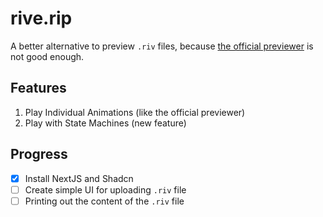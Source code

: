 # rive.rip

A better alternative to preview `.riv` files, because [the official previewer](https://rive.app/preview/) is not good enough.

## Features
1. Play Individual Animations (like the official previewer)
2. Play with State Machines (new feature)

## Progress
- [x] Install NextJS and Shadcn
- [ ] Create simple UI for uploading `.riv` file
- [ ] Printing out the content of the `.riv` file
